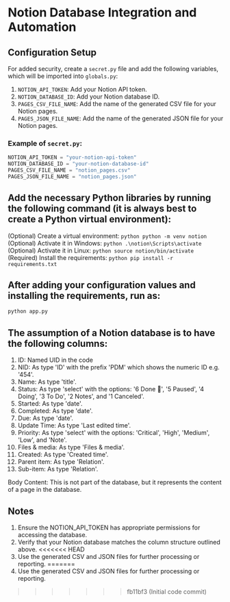 # Notion Database Integration and Automation

## Configuration Setup

For added security, create a `secret.py` file and add the following variables, which will be imported into `globals.py`:
1. `NOTION_API_TOKEN`: Add your Notion API token.
2. `NOTION_DATABASE_ID`: Add your Notion database ID.
3. `PAGES_CSV_FILE_NAME`: Add the name of the generated CSV file for your Notion pages.
4. `PAGES_JSON_FILE_NAME`: Add the name of the generated JSON file for your Notion pages.

### Example of `secret.py`:
```python
NOTION_API_TOKEN = "your-notion-api-token"
NOTION_DATABASE_ID = "your-notion-database-id"
PAGES_CSV_FILE_NAME = "notion_pages.csv"
PAGES_JSON_FILE_NAME = "notion_pages.json"
```

## Add the necessary Python libraries by running the following command (it is always best to create a Python virtual environment):
(Optional) Create a virtual environment:
    ```python
    python -m venv notion
    ```
(Optional) Activate it in Windows:
    ```python
    .\notion\Scripts\activate
    ```
(Optional) Activate it in Linux:
    ```python
    source notion/bin/activate
    ```
(Required) Install the requirements:
    ```python
    pip install -r requirements.txt
    ```

## After adding your configuration values and installing the requirements, run as:
```python
python app.py
```

## The assumption of a Notion database is to have the following columns:
1. ID: Named UID in the code
2. NID: As type 'ID' with the prefix 'PDM' which shows the numeric ID e.g. '454'.
3. Name: As type 'title'.
4. Status: As type 'select' with the options: '6 Done 🙌', '5 Paused', '4 Doing', '3 To Do', '2 Notes', and '1 Canceled'.
5. Started: As type 'date'.
6. Completed: As type 'date'.
7. Due: As type 'date'.
8. Update Time: As type 'Last edited time'.
9. Priority: As type 'select' with the options: 'Critical', 'High', 'Medium', 'Low', and 'Note'.
10. Files & media: As type 'Files & media'.
11. Created: As type 'Created time'.
12. Parent item: As type 'Relation'.
13. Sub-item: As type 'Relation'.

Body Content: This is not part of the database, but it represents the content of a page in the database.

## Notes
1. Ensure the NOTION_API_TOKEN has appropriate permissions for accessing the database.
2. Verify that your Notion database matches the column structure outlined above.
<<<<<<< HEAD
3. Use the generated CSV and JSON files for further processing or reporting.
=======
3. Use the generated CSV and JSON files for further processing or reporting.
>>>>>>> fb11bf3 (Initial code commit)
